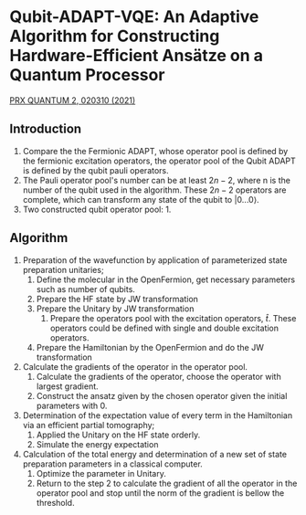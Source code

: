 # Qubit-ADAPT-VQE: An Adaptive Algorithm for Constructing Hardware-Efficient Ansätze on a Quantum Processor

[PRX QUANTUM 2, 020310 (2021)](https://journals.aps.org/prxquantum/abstract/10.1103/PRXQuantum.2.020310)

## Introduction

1. Compare the the Fermionic ADAPT, whose operator pool is defined by the fermionic excitation operators, the operator pool of the Qubit ADAPT is defined by the qubit pauli operators.
2. The Pauli operator pool's number can be at least $2n - 2$, where n is the number of the qubit used in the algorithm. These $2n - 2$ operators are complete, which can transform any state of the qubit to $|0...0\rangle$.
3. Two constructed qubit operator pool:
   1. 

## Algorithm

1. Preparation of the wavefunction by application of parameterized state preparation unitaries;
   1. Define the molecular in the OpenFermion, get necessary parameters such as number of qubits.
   2. Prepare the HF state by JW transformation
   3. Prepare the Unitary by JW transformation
      1. Prepare the operators pool with the excitation operators, $\hat{t}$. These operators could be defined with single and double excitation operators.
   4. Prepare the Hamiltonian by the OpenFermion and do the JW transformation
2. Calculate the gradients of the operator in the operator pool.
   1. Calculate the gradients of the operator, choose the operator with largest gradient.
   2. Construct the ansatz given by the chosen operator given the initial parameters with 0.
3. Determination of the expectation value of every term in the Hamiltonian via an efficient partial tomography;
   1. Applied the Unitary on the HF state orderly.
   2. Simulate the energy expectation
4. Calculation of the total energy and determination of a new set of state preparation parameters in a classical computer.
   1. Optimize the parameter in Unitary.
   2. Return to the step 2 to calculate the gradient of all the operator in the operator pool and stop until the norm of the gradient is bellow the threshold.